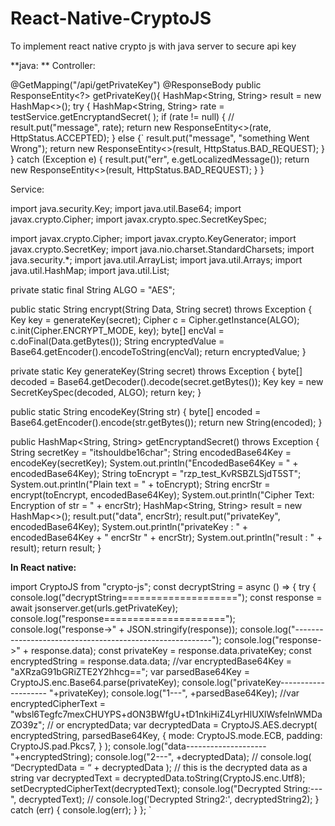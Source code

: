 # React-Native-CryptoJS
To  implement react native crypto js with java server to secure api key

**java:
**
Controller:



 @GetMapping("/api/getPrivateKey")
    @ResponseBody
    public ResponseEntity<?> getPrivateKey(){
        HashMap<String, String> result = new HashMap<>();
       try {
            HashMap<String, String> rate = testService.getEncryptandSecret( );
            if (rate != null) {
//               result.put("message", rate);
             return new ResponseEntity<>(rate, HttpStatus.ACCEPTED);
            } else {`
                result.put("message", "something Went Wrong");
                return new ResponseEntity<>(result, HttpStatus.BAD_REQUEST);
            }
        } catch (Exception e) {
            result.put("err", e.getLocalizedMessage());
            return new ResponseEntity<>(result, HttpStatus.BAD_REQUEST);
        }
    } 


Service:


import java.security.Key;
import java.util.Base64;
import javax.crypto.Cipher;
import javax.crypto.spec.SecretKeySpec;

import javax.crypto.Cipher;
import javax.crypto.KeyGenerator;
import javax.crypto.SecretKey;
import java.nio.charset.StandardCharsets;
import java.security.*;
import java.util.ArrayList;
import java.util.Arrays;
import java.util.HashMap;
import java.util.List;

private static final String ALGO = "AES";

public static String encrypt(String Data, String secret) throws Exception {
    Key key = generateKey(secret);
    Cipher c = Cipher.getInstance(ALGO);
    c.init(Cipher.ENCRYPT_MODE, key);
    byte[] encVal = c.doFinal(Data.getBytes());
    String encryptedValue = Base64.getEncoder().encodeToString(encVal);
    return encryptedValue;
}

private static Key generateKey(String secret) throws Exception {
    byte[] decoded = Base64.getDecoder().decode(secret.getBytes());
    Key key = new SecretKeySpec(decoded, ALGO);
    return key;
}

public static String encodeKey(String str) {
    byte[] encoded = Base64.getEncoder().encode(str.getBytes());
    return new String(encoded);
}

public HashMap<String, String> getEncryptandSecret() throws Exception {
    String secretKey = "itshouldbe16char";
    String encodedBase64Key = encodeKey(secretKey);
    System.out.println("EncodedBase64Key = " + encodedBase64Key);
    String toEncrypt = "rzp_test_KvRSBZLSjdT5ST";
    System.out.println("Plain text = " + toEncrypt);
    String encrStr = encrypt(toEncrypt, encodedBase64Key);
    System.out.println("Cipher Text: Encryption of str = " + encrStr);
    HashMap<String, String> result = new HashMap<>();
    result.put("data", encrStr);
    result.put("privateKey", encodedBase64Key);
    System.out.println("privateKey : " + encodedBase64Key + " encrStr " + encrStr);
    System.out.println("result : " + result);
    return result;
}


**In React native:**


import CryptoJS from "crypto-js";
const decryptString = async () => {
    try {
      console.log("decryptString====================");
      const response = await jsonserver.get(urls.getPrivateKey);
      console.log("response=====================");
      console.log("response->" + JSON.stringify(response));
      console.log("---------------------------------------------------------");
      console.log("response->" + response.data);
      const privateKey = response.data.privateKey;
      const encryptedString = response.data.data;
      //var encryptedBase64Key = "aXRzaG91bGRiZTE2Y2hhcg==";
    var parsedBase64Key = CryptoJS.enc.Base64.parse(privateKey);
    console.log("privateKey--------------------   "+privateKey);
    console.log("1---", +parsedBase64Key);
    //var encryptedCipherText = "wbsl6Tegfc7mexCHUYPS+dON3BWfgU+tD1nkiHiZ4LyrHlUXlWsfeInWMDaZO39z"; // or encryptedData;
    var decryptedData = CryptoJS.AES.decrypt(
      encryptedString,
      parsedBase64Key,
      {
        mode: CryptoJS.mode.ECB,
        padding: CryptoJS.pad.Pkcs7,
      }
    );
    console.log("data--------------------   "+encryptedString);
    console.log("2---", +decryptedData);
    // console.log( “DecryptedData = “ + decryptedData );
    // this is the decrypted data as a string
    var decryptedText = decryptedData.toString(CryptoJS.enc.Utf8);
    setDecryptedCipherText(decryptedText);
      console.log("Decrypted String:---", decryptedText);
      // console.log('Decrypted String2:', decryptedString2);
    } catch (err) {
      console.log(err);
    }
  };
`

